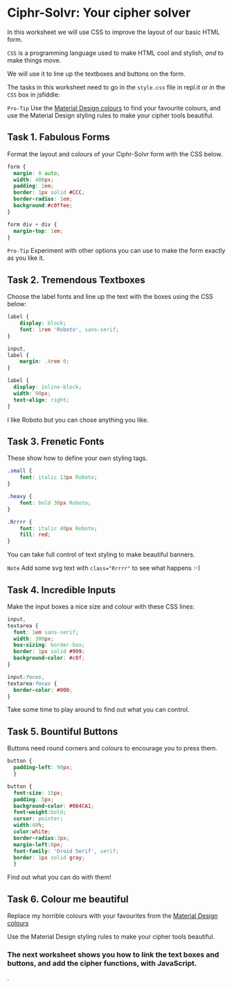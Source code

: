 # Ciphr-Solvr: Your cipher solver
 
In this worksheet we will use CSS to improve the layout of our basic HTML form. 

`CSS` is a programming language used to make HTML cool and stylish, *and* to make things move. 

We will use it to line up the textboxes and buttons on the form.

The tasks in this worksheet need to go in the `style.css` file in repl.it or in the `CSS` box in jsfiddle:

`Pro-Tip` Use the [Material Design colours](https://material.io/design/color/) to find your favourite colours, and use the Material Design styling rules to make your cipher tools beautiful.

## Task 1. Fabulous Forms

Format the layout and colours of your Ciphr-Solvr form with the CSS below.

```css
form {
  margin: 0 auto;
  width: 400px;
  padding: 1em;
  border: 1px solid #CCC;
  border-radius: 1em;
  background:#c0ffee;
}

form div + div {
  margin-top: 1em;
}
```

`Pro-Tip` Experiment with other options you can use to make the form exactly as you like it.

## Task 2. Tremendous Textboxes

Choose the label fonts and line up the text with the boxes using the CSS below:

```css
label {
    display: block;
    font: 1rem 'Roboto', sans-serif;
}

input,
label {
    margin: .4rem 0;
}

label {
  display: inline-block;
  width: 90px;
  text-align: right;
}
```

I like Roboto but you can chose anything you like.

## Task 3. Frenetic Fonts

These show how to define your own styling tags.

```css
.small {
    font: italic 13px Roboto;
}

.heavy {
    font: bold 30px Roboto;
}

.Rrrrr {
    font: italic 40px Roboto;
    fill: red;
}
```

You can take full control of text styling to make beautiful banners.

`Note` Add some svg text with ```class="Rrrrr"``` to see what happens :-)

## Task 4. Incredible Inputs

Make the input boxes a nice size and colour with these CSS lines:

```css
input, 
textarea {
  font: 1em sans-serif;
  width: 300px;
  box-sizing: border-box;
  border: 1px solid #999;
  background-color: #c0f;
}

input:focus, 
textarea:focus {
  border-color: #000;
}
```

Take some time to play around to find out what you can control.

## Task 5. Bountiful Buttons

Buttons need round corners and colours to encourage you to press them.

```css
button {
  padding-left: 90px;
  }

button {
  font-size: 15px;
  padding: 5px;
  background-color: #084CA1;
  font-weight:bold;
  cursor: pointer;
  width:48%;
  color:white;
  border-radius:3px;
  margin-left:6px;
  font-family: 'Droid Serif', serif;
  border: 1px solid gray;
  }
```

Find out what you can do with them!

## Task 6. Colour me beautiful

Replace my horrible colours with your favourites from the [Material Design colours](https://material.io/design/color/)

Use the Material Design styling rules to make your cipher tools beautiful.

### The next worksheet shows you how to link the text boxes and buttons, and add the cipher functions, with JavaScript.

.
